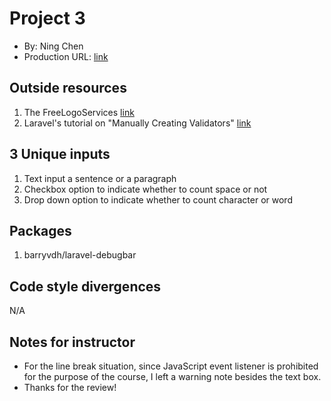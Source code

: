 # Project 3
+ By: Ning Chen
+ Production URL: [link](http://p3.ningchenbunny.com)

## Outside resources
1. The FreeLogoServices [link](https://www.freelogoservices.com/home-return)
1. Laravel's tutorial on "Manually Creating Validators" [link](https://laravel.com/docs/5.7/validation#manually-creating-validators)

## 3 Unique inputs
1. Text input a sentence or a paragraph
1. Checkbox option to indicate whether to count space or not
1. Drop down option to indicate whether to count character or word

## Packages
1. barryvdh/laravel-debugbar

## Code style divergences
N/A

## Notes for instructor
+ For the line break situation, since JavaScript event listener is prohibited for the purpose of the course, I left a warning note besides the text box.
+ Thanks for the review!